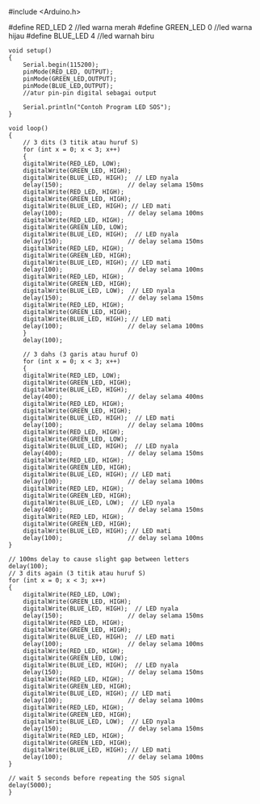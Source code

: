 #include <Arduino.h>

#define RED_LED 2   //led warna merah
    #define GREEN_LED 0 //led warna hijau
    #define BLUE_LED 4  //led warnah biru

    void setup()
    {
        Serial.begin(115200);
        pinMode(RED_LED, OUTPUT);
        pinMode(GREEN_LED,OUTPUT);
        pinMode(BLUE_LED,OUTPUT);
        //atur pin-pin digital sebagai output

        Serial.println("Contoh Program LED SOS");
    }

    void loop()
    {
        // 3 dits (3 titik atau huruf S)
        for (int x = 0; x < 3; x++)
        {
        digitalWrite(RED_LED, LOW); 
        digitalWrite(GREEN_LED, HIGH); 
        digitalWrite(BLUE_LED, HIGH);  // LED nyala
        delay(150);                  // delay selama 150ms
        digitalWrite(RED_LED, HIGH); 
        digitalWrite(GREEN_LED, HIGH); 
        digitalWrite(BLUE_LED, HIGH); // LED mati
        delay(100);                  // delay selama 100ms
        digitalWrite(RED_LED, HIGH); 
        digitalWrite(GREEN_LED, LOW); 
        digitalWrite(BLUE_LED, HIGH);  // LED nyala
        delay(150);                  // delay selama 150ms
        digitalWrite(RED_LED, HIGH); 
        digitalWrite(GREEN_LED, HIGH); 
        digitalWrite(BLUE_LED, HIGH); // LED mati
        delay(100);                  // delay selama 100ms
        digitalWrite(RED_LED, HIGH); 
        digitalWrite(GREEN_LED, HIGH); 
        digitalWrite(BLUE_LED, LOW);  // LED nyala
        delay(150);                  // delay selama 150ms
        digitalWrite(RED_LED, HIGH); 
        digitalWrite(GREEN_LED, HIGH); 
        digitalWrite(BLUE_LED, HIGH); // LED mati
        delay(100);                  // delay selama 100ms
        }
        delay(100);

        // 3 dahs (3 garis atau huruf O)
        for (int x = 0; x < 3; x++)
        {
        digitalWrite(RED_LED, LOW); 
        digitalWrite(GREEN_LED, HIGH); 
        digitalWrite(BLUE_LED, HIGH); 
        delay(400);                  // delay selama 400ms
        digitalWrite(RED_LED, HIGH); 
        digitalWrite(GREEN_LED, HIGH); 
        digitalWrite(BLUE_LED, HIGH);  // LED mati
        delay(100);                  // delay selama 100ms
        digitalWrite(RED_LED, HIGH); 
        digitalWrite(GREEN_LED, LOW); 
        digitalWrite(BLUE_LED, HIGH);  // LED nyala
        delay(400);                  // delay selama 150ms
        digitalWrite(RED_LED, HIGH); 
        digitalWrite(GREEN_LED, HIGH); 
        digitalWrite(BLUE_LED, HIGH); // LED mati
        delay(100);                  // delay selama 100ms
        digitalWrite(RED_LED, HIGH); 
        digitalWrite(GREEN_LED, HIGH); 
        digitalWrite(BLUE_LED, LOW);  // LED nyala
        delay(400);                  // delay selama 150ms
        digitalWrite(RED_LED, HIGH); 
        digitalWrite(GREEN_LED, HIGH); 
        digitalWrite(BLUE_LED, HIGH); // LED mati
        delay(100);                  // delay selama 100ms
    }

    // 100ms delay to cause slight gap between letters
    delay(100);
    // 3 dits again (3 titik atau huruf S)
    for (int x = 0; x < 3; x++)
    {
        digitalWrite(RED_LED, LOW); 
        digitalWrite(GREEN_LED, HIGH); 
        digitalWrite(BLUE_LED, HIGH);  // LED nyala
        delay(150);                  // delay selama 150ms
        digitalWrite(RED_LED, HIGH); 
        digitalWrite(GREEN_LED, HIGH); 
        digitalWrite(BLUE_LED, HIGH);  // LED mati
        delay(100);                  // delay selama 100ms
        digitalWrite(RED_LED, HIGH); 
        digitalWrite(GREEN_LED, LOW); 
        digitalWrite(BLUE_LED, HIGH);  // LED nyala
        delay(150);                  // delay selama 150ms
        digitalWrite(RED_LED, HIGH); 
        digitalWrite(GREEN_LED, HIGH); 
        digitalWrite(BLUE_LED, HIGH); // LED mati
        delay(100);                  // delay selama 100ms
        digitalWrite(RED_LED, HIGH); 
        digitalWrite(GREEN_LED, HIGH); 
        digitalWrite(BLUE_LED, LOW);  // LED nyala
        delay(150);                  // delay selama 150ms
        digitalWrite(RED_LED, HIGH); 
        digitalWrite(GREEN_LED, HIGH); 
        digitalWrite(BLUE_LED, HIGH); // LED mati
        delay(100);                  // delay selama 100ms
    }

    // wait 5 seconds before repeating the SOS signal
    delay(5000);
    }
